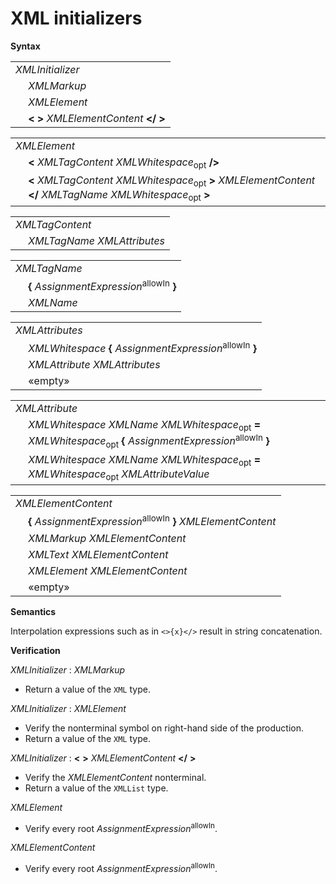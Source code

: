 # XML initializers

**Syntax**

<table>
    <tr>
        <td colspan="2"><i>XMLInitializer</i></td>
    </tr>
    <tr>
        <td>&nbsp;</td><td><i>XMLMarkup</i></td>
    </tr>
    <tr>
        <td>&nbsp;</td><td><i>XMLElement</i></td>
    </tr>
    <tr>
        <td>&nbsp;</td><td><b>&lt;</b> <b>&gt;</b> <i>XMLElementContent</i> <b>&lt;/</b> <b>&gt;</b></td>
    </tr>
</table>

<table>
    <tr>
        <td colspan="2"><i>XMLElement</i></td>
    </tr>
    <tr>
        <td>&nbsp;</td><td><b>&lt;</b> <i>XMLTagContent</i> <i>XMLWhitespace</i><sub>opt</sub> <b>/&gt;</b></td>
    </tr>
    <tr>
        <td>&nbsp;</td><td><b>&lt;</b> <i>XMLTagContent</i> <i>XMLWhitespace</i><sub>opt</sub> <b>&gt;</b> <i>XMLElementContent</i> <b>&lt;/</b> <i>XMLTagName</i> <i>XMLWhitespace</i><sub>opt</sub> <b>&gt;</b></td>
    </tr>
</table>

<table>
    <tr>
        <td colspan="2"><i>XMLTagContent</i></td>
    </tr>
    <tr>
        <td>&nbsp;</td><td><i>XMLTagName</i> <i>XMLAttributes</i></td>
    </tr>
</table>

<table>
    <tr>
        <td colspan="2"><i>XMLTagName</i></td>
    </tr>
    <tr>
        <td>&nbsp;</td><td><b>{</b> <i>AssignmentExpression</i><sup>allowIn</sup> <b>}</b></td>
    </tr>
    <tr>
        <td>&nbsp;</td><td><i>XMLName</i></td>
    </tr>
</table>

<table>
    <tr>
        <td colspan="2"><i>XMLAttributes</i></td>
    </tr>
    <tr>
        <td>&nbsp;</td><td><i>XMLWhitespace</i> <b>{</b> <i>AssignmentExpression</i><sup>allowIn</sup> <b>}</b></td>
    </tr>
    <tr>
        <td>&nbsp;</td><td><i>XMLAttribute</i> <i>XMLAttributes</i></td>
    </tr>
    <tr>
        <td>&nbsp;</td><td>«empty»</td>
    </tr>
</table>

<table>
    <tr>
        <td colspan="2"><i>XMLAttribute</i></td>
    </tr>
    <tr>
        <td>&nbsp;</td><td><i>XMLWhitespace</i> <i>XMLName</i> <i>XMLWhitespace</i><sub>opt</sub> <b>=</b> <i>XMLWhitespace</i><sub>opt</sub> <b>{</b> <i>AssignmentExpression</i><sup>allowIn</sup> <b>}</b></td>
    </tr>
    <tr>
        <td>&nbsp;</td><td><i>XMLWhitespace</i> <i>XMLName</i> <i>XMLWhitespace</i><sub>opt</sub> <b>=</b> <i>XMLWhitespace</i><sub>opt</sub> <i>XMLAttributeValue</i></td>
    </tr>
</table>

<table>
    <tr>
        <td colspan="2"><i>XMLElementContent</i></td>
    </tr>
    <tr>
        <td>&nbsp;</td><td><b>{</b> <i>AssignmentExpression</i><sup>allowIn</sup> <b>}</b> <i>XMLElementContent</i></td>
    </tr>
    <tr>
        <td>&nbsp;</td><td><i>XMLMarkup</i> <i>XMLElementContent</i></td>
    </tr>
    <tr>
        <td>&nbsp;</td><td><i>XMLText</i> <i>XMLElementContent</i></td>
    </tr>
    <tr>
        <td>&nbsp;</td><td><i>XMLElement</i> <i>XMLElementContent</i></td>
    </tr>
    <tr>
        <td>&nbsp;</td><td>«empty»</td>
    </tr>
</table>

**Semantics**

Interpolation expressions such as in `<>{x}</>` result in string concatenation.

**Verification**

<i>XMLInitializer</i> : <i>XMLMarkup</i>

* Return a value of the `XML` type.

<i>XMLInitializer</i> : <i>XMLElement</i>

* Verify the nonterminal symbol on right-hand side of the production.
* Return a value of the `XML` type.

<i>XMLInitializer</i> : <b>&lt;</b> <b>&gt;</b> <i>XMLElementContent</i> <b>&lt;/</b> <b>&gt;</b>

* Verify the <i>XMLElementContent</i> nonterminal.
* Return a value of the `XMLList` type.

<i>XMLElement</i>

* Verify every root <i>AssignmentExpression</i><sup>allowIn</sup>.

<i>XMLElementContent</i>

* Verify every root <i>AssignmentExpression</i><sup>allowIn</sup>.